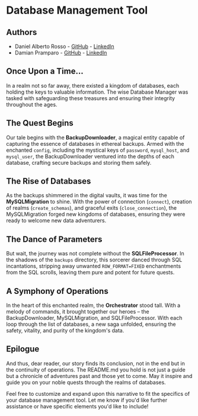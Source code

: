 # Database Management Tool
## Authors

- Daniel Alberto Rosso - [GitHub](https://github.com/daniel1rosso) - [LinkedIn](https://www.linkedin.com/in/daniel-alberto-rosso-444305170/)
- Damian Pramparo - [GitHub](https://github.com/DPramparo) - [LinkedIn](https://www.linkedin.com/in/damianpramparo/)

## Once Upon a Time...

In a realm not so far away, there existed a kingdom of databases, each holding the keys to valuable information. The wise Database Manager was tasked with safeguarding these treasures and ensuring their integrity throughout the ages.

## The Quest Begins

Our tale begins with the **BackupDownloader**, a magical entity capable of capturing the essence of databases in ethereal backups. Armed with the enchanted `config`, including the mystical keys of `password`, `mysql_host`, and `mysql_user`, the BackupDownloader ventured into the depths of each database, crafting secure backups and storing them safely.

## The Rise of Databases

As the backups shimmered in the digital vaults, it was time for the **MySQLMigration** to shine. With the power of connection (`connect`), creation of realms (`create_schemas`), and graceful exits (`close_connection`), the MySQLMigration forged new kingdoms of databases, ensuring they were ready to welcome new data adventurers.

## The Dance of Parameters

But wait, the journey was not complete without the **SQLFileProcessor**. In the shadows of the `backups` directory, this sorcerer danced through SQL incantations, stripping away unwanted `ROW_FORMAT=FIXED` enchantments from the SQL scrolls, leaving them pure and potent for future quests.

## A Symphony of Operations

In the heart of this enchanted realm, the **Orchestrator** stood tall. With a melody of commands, it brought together our heroes – the BackupDownloader, MySQLMigration, and SQLFileProcessor. With each loop through the list of databases, a new saga unfolded, ensuring the safety, vitality, and purity of the kingdom's data.

## Epilogue

And thus, dear reader, our story finds its conclusion, not in the end but in the continuity of operations. The README.md you hold is not just a guide but a chronicle of adventures past and those yet to come. May it inspire and guide you on your noble quests through the realms of databases.

Feel free to customize and expand upon this narrative to fit the specifics of your database management tool. Let me know if you'd like further assistance or have specific elements you'd like to include!


